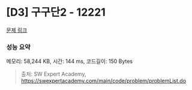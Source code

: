 # [D3] 구구단2 - 12221 

[문제 링크](https://swexpertacademy.com/main/code/problem/problemDetail.do?contestProbId=AXpz3dravpQDFATi) 

### 성능 요약

메모리: 58,244 KB, 시간: 144 ms, 코드길이: 150 Bytes



> 출처: SW Expert Academy, https://swexpertacademy.com/main/code/problem/problemList.do